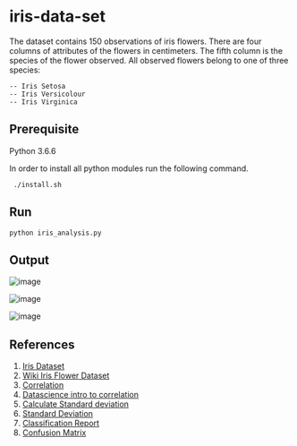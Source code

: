 # iris-data-set

The dataset contains 150 observations of iris flowers. There are four columns of attributes of the flowers in centimeters. The fifth column is the species of the flower observed. All observed flowers belong to one of three species:

    -- Iris Setosa 
    -- Iris Versicolour 
    -- Iris Virginica

## Prerequisite
Python 3.6.6

In order to install all python modules run the following command. 

     ./install.sh

## Run
    python iris_analysis.py 
    
## Output

![image](https://user-images.githubusercontent.com/17595044/57466438-8c7aa280-7278-11e9-94d2-dd3b97678285.png)

![image](https://user-images.githubusercontent.com/17595044/57466493-af0cbb80-7278-11e9-9ffd-f55029c5244d.png)

![image](https://user-images.githubusercontent.com/17595044/57466537-c9469980-7278-11e9-8ff3-5f39b25d0b44.png)

    
    
## References
1. [Iris Dataset](https://archive.ics.uci.edu/ml/datasets/Iris)
2. [Wiki Iris Flower Dataset](https://en.wikipedia.org/wiki/Iris_flower_data_set)
3. [Correlation](https://www.statisticshowto.datasciencecentral.com/probability-and-statistics/correlation-coefficient-formula/)
4. [Datascience intro to correlation](https://www.datascience.com/blog/introduction-to-correlation-learn-data-science-tutorials)
5. [Calculate Standard deviation](https://www.khanacademy.org/math/probability/data-distributions-a1/summarizing-spread-distributions/a/calculating-standard-deviation-step-by-step)
6. [Standard Deviation](https://www.investopedia.com/terms/s/standarddeviation.asp)
7. [Classification Report](https://www.scikit-yb.org/en/latest/api/classifier/classification_report.html)
8. [Confusion Matrix](https://en.wikipedia.org/wiki/Confusion_matrix)
